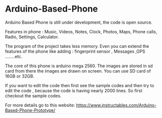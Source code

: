 # Arduino-Based-Phone
Arduino Based Phone is still under development, the code is open source.

Features in phone :
Music,
Videos,
Notes,
Clock,
Photos,
Maps,
Phone calls,
Radio,
Settings,
Calculator.

The program of the project takes less memory. Even you can extend the features of the phone like adding : fingerprint sensor , Messages ,GPS ........etc.

The core of this phone is arduino mega 2560. The images are stored in sd card from there the images are drawn on screen. You can use SD card of 16GB or 32GB.

If you want to edit the code then first see the sample codes and then try to edit the code , because the code is having nearly 2000 lines. So first checkout the sample codes.

For more details go to this website: https://www.instructables.com/Arduino-Based-Phone-Prototype/
